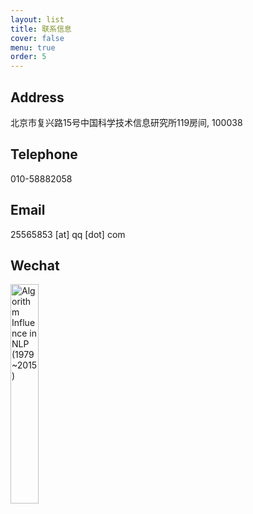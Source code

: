 ```yaml
---
layout: list
title: 联系信息
cover: false
menu: true
order: 5
---
```

## Address
北京市复兴路15号中国科学技术信息研究所119房间, 100038

## Telephone
010-58882058 

## Email
25565853 [at] qq [dot] com 

## Wechat
<img src="./wechat.jpg" alt="Algorithm Influence in NLP (1979~2015)" align="middle" width="30%"/>